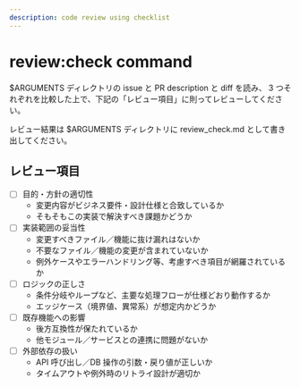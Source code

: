 ```yaml
---
description: code review using checklist
---
```


# review:check command

$ARGUMENTS ディレクトリの issue と PR description と diff を読み、
3 つそれぞれを比較した上で、下記の「レビュー項目」に則ってレビューしてください。

レビュー結果は $ARGUMENTS ディレクトリに review_check.md として書き出してください。

## レビュー項目

- [ ] 目的・方針の適切性
  - 変更内容がビジネス要件・設計仕様と合致しているか
  - そもそもこの実装で解決すべき課題かどうか
- [ ] 実装範囲の妥当性
  - 変更すべきファイル／機能に抜け漏れはないか
  - 不要なファイル／機能の変更が含まれていないか
  - 例外ケースやエラーハンドリング等、考慮すべき項目が網羅されているか
- [ ] ロジックの正しさ
  - 条件分岐やループなど、主要な処理フローが仕様どおり動作するか
  - エッジケース（境界値、異常系）が想定内かどうか
- [ ] 既存機能への影響
  - 後方互換性が保たれているか
  - 他モジュール／サービスとの連携に問題がないか
- [ ] 外部依存の扱い
  - API 呼び出し／DB 操作の引数・戻り値が正しいか
  - タイムアウトや例外時のリトライ設計が適切か
